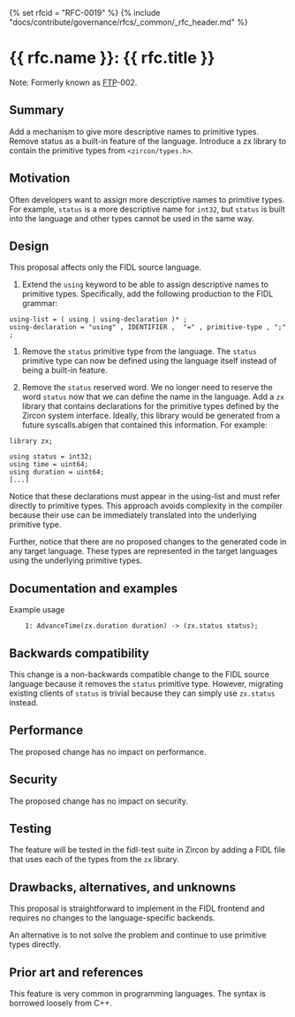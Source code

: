 {% set rfcid = "RFC-0019" %}
{% include "docs/contribute/governance/rfcs/_common/_rfc_header.md" %}
# {{ rfc.name }}: {{ rfc.title }}
<!-- SET the `rfcid` VAR ABOVE. DO NOT EDIT ANYTHING ELSE ABOVE THIS LINE. -->

Note: Formerly known as [FTP](../deprecated-ftp-process.md)-002.

## Summary

Add a mechanism to give more descriptive names to primitive types.
Remove status as a built-in feature of the language.  Introduce a zx
library to contain the primitive types from `<zircon/types.h>`.

## Motivation

Often developers want to assign more descriptive names to primitive
types.  For example, `status` is a more descriptive name for `int32`,
but `status` is built into the language and other types cannot be used
in the same way.

## Design

This proposal affects only the FIDL source language.

1. Extend the `using` keyword to be able to assign descriptive names
   to primitive types.  Specifically, add the following production to
   the FIDL grammar:

```
using-list = ( using | using-declaration )* ;
using-declaration = "using" , IDENTIFIER ,  "=" , primitive-type , ";" ;
```

1. Remove the `status` primitive type from the language.  The `status`
   primitive type can now be defined using the language itself instead
   of being a built-in feature.

1. Remove the `status` reserved word.  We no longer need to reserve
   the word `status` now that we can define the name in the language.
   Add a `zx` library that contains declarations for the primitive
   types defined by the Zircon system interface.  Ideally, this
   library would be generated from a future syscalls.abigen that
   contained this information.  For example:

```
library zx;

using status = int32;
using time = uint64;
using duration = uint64;
[...]
```

Notice that these declarations must appear in the using-list and must
refer directly to primitive types.  This approach avoids complexity in
the compiler because their use can be immediately translated into the
underlying primitive type.

Further, notice that there are no proposed changes to the generated
code in any target language.  These types are represented in the
target languages using the underlying primitive types.

## Documentation and examples

Example usage

```
    1: AdvanceTime(zx.duration duration) -> (zx.status status);
```

## Backwards compatibility

This change is a non-backwards compatible change to the FIDL source
language because it removes the `status` primitive type.  However,
migrating existing clients of `status` is trivial because they can
simply use `zx.status` instead.

## Performance

The proposed change has no impact on performance.

## Security

The proposed change has no impact on security.

## Testing

The feature will be tested in the fidl-test suite in Zircon by adding
a FIDL file that uses each of the types from the `zx` library.

## Drawbacks, alternatives, and unknowns

This proposal is straightforward to implement in the FIDL frontend and
requires no changes to the language-specific backends.

An alternative is to not solve the problem and continue to use
primitive types directly.

## Prior art and references

This feature is very common in programming languages.  The syntax is
borrowed loosely from C++.
